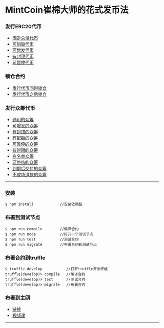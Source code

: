 # MintCoin崔棉大师的花式发币法

### 发行ERC20代币
- [固定总量代币](https://github.com/Fankouzu/MintCoin/blob/master/README/ERC20/ERC20FixedSupply.md)
- [可销毁代币](https://github.com/Fankouzu/MintCoin/blob/master/README/ERC20/ERC20WithBurnable.md)
- [可增发代币](https://github.com/Fankouzu/MintCoin/blob/master/README/ERC20/ERC20WithMintable.md)
- [有封顶代币](https://github.com/Fankouzu/MintCoin/blob/master/README/ERC20/ERC20WithCapped.md)
- [可暂停代币](https://github.com/Fankouzu/MintCoin/blob/master/README/ERC20/ERC20WithPausable.md)
### 锁仓合约
- [发行代币同时锁仓](https://github.com/Fankouzu/MintCoin/blob/master/README/ERC20/IssueTokenWithTimelock.md)
- [发行代币之后锁仓](https://github.com/Fankouzu/MintCoin/blob/master/README/ERC20/IssueTokenBeforeTimelock.md)
### 发行众筹代币
- [通用的众筹](https://github.com/Fankouzu/MintCoin/blob/master/README/Crowdsale/AllowanceCrowdsale.md)
- [可增发的众筹](https://github.com/Fankouzu/MintCoin/blob/master/README/Crowdsale/MintedCrowdsale.md)
- [有封顶的众筹](https://github.com/Fankouzu/MintCoin/blob/master/README/Crowdsale/CappedCrowdsale.md)
- [有配额的众筹](https://github.com/Fankouzu/MintCoin/blob/master/README/Crowdsale/IndividuallyCappedCrowdsale.md)
- [可暂停的众筹](https://github.com/Fankouzu/MintCoin/blob/master/README/Crowdsale/PausableCrowdsale.md)
- [有时限的众筹](https://github.com/Fankouzu/MintCoin/blob/master/README/Crowdsale/TimedCrowdsale.md)
- [白名单众筹](https://github.com/Fankouzu/MintCoin/blob/master/README/Crowdsale/WhitelistCrowdsale.md)
- [可终结的众筹](https://github.com/Fankouzu/MintCoin/blob/master/README/Crowdsale/FinalizableCrowdsale.md)
- [到期后交付的众筹](https://github.com/Fankouzu/MintCoin/blob/master/README/Crowdsale/PostDeliveryCrowdsale.md)
- [不成功退款的众筹](https://github.com/Fankouzu/MintCoin/blob/master/README/Crowdsale/RefundableCrowdsale.md)
---
### 安装
```shell
$ npm install            //安装依赖包
```
### 布署到测试节点
```shell
$ npm run compile        //编译合约
$ npm run node           //打开一个测试节点
$ npm run test           //测试合约
$ npm run migrate        //布署合约到测试节点
```
### 布署合约到truffle
```shell
$ truffle develop           //打开truffle开发环境
truffle(develop)> compile   //编译合约
truffle(develop)> test      //测试合约
truffle(develop)> migrate   //布署合约
```
### 布署到主网 
- [链接](https://github.com/Fankouzu/smart-contract/tree/master/Solidity%20Lesson%2003) 
- [视频课](https://www.bilibili.com/video/BV1vJ41117ck/)
---


